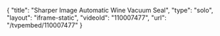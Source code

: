 {
    "title": "Sharper Image Automatic Wine Vacuum Seal",
    "type": "solo",
    "layout": "iframe-static",
    "videoId": "110007477",
    "url": "\/tvpembed\/110007477"
}